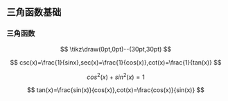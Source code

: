 ## 三角函数基础

### 三角函数

$$
\tikz\draw(0pt,0pt)--(30pt,30pt)
$$


$$
csc(x)=\frac{1}{sinx},sec(x)=\frac{1}{cos(x)},cot(x)=\frac{1}{tan(x)}
$$

$$
cos^2(x)+sin^2(x)=1
$$



$$
tan(x)=\frac{sin(x)}{cos(x)},cot(x)=\frac{cos(x)}{sin(x)}
$$
